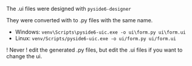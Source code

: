 The .ui files were designed with `pyside6-designer`

They were converted with to .py files with the same name.
* Windows: `venv\Scripts\pyside6-uic.exe -o ui\form.py ui\form.ui`
* Linux: `venv/Scripts/pyside6-uic.exe -o ui/form.py ui/form.ui`


! Never ! edit the generated .py files, but edit the .ui files if you want to change the ui.